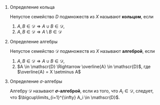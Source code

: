 1. Определение кольца
    
    Непустое семейство $D$ подмножеств из $X$ называют **кольцом**, если
    1. $A,B \in \mathscr{D} \Rightarrow A \cup B \in \mathscr{D}$,
    2. $A,B \in \mathscr{D} \Rightarrow A \setminus B \in \mathscr{D}$

1. Определение алгебры

    Непустое семейство $\mathscr{D}$ подмножеств из $X$ называют **алгеброй**, если
    
    1. $A,B \in \mathscr{D} \Rightarrow A \cup B \in \mathscr{D}$,
    2. $A \in \mathscr{D} \Rightarrow \overline{A}  \in \mathscr{D}$, где $\overline{A} = X \setminus A$
          

1. Определение $\sigma$-алгебры
 
    Алгебру $\mathscr{D}$ называют **$\sigma$-алгеброй**, если из того, что $A_i \in \mathscr{D}$, следует, что $\bigcup\limits_{i=1}^{\infty} A_i \in \mathscr{D}$.
